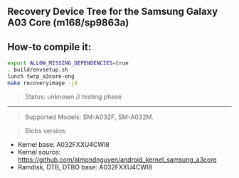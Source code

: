 ## Recovery Device Tree for the Samsung Galaxy A03 Core (m168/sp9863a)

## How-to compile it:

```sh
export ALLOW_MISSING_DEPENDENCIES=true
. build/envsetup.sh
lunch twrp_a3core-eng
make recoveryimage -j4
```
> Status: unknown // testing phase

---

> Supported Models: SM-A032F, SM-A032M.

> Blobs version:
- Kernel base: A032FXXU4CWI8
- Kernel source: https://github.com/almondnguyen/android_kernel_samsung_a3core
- Ramdisk, DTB, DTBO base: A032FXXU4CWI8

